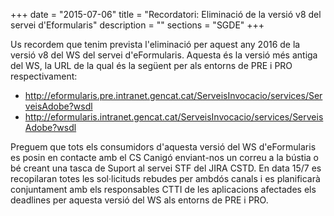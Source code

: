 +++
date        = "2015-07-06"
title       = "Recordatori: Eliminació de la versió v8 del servei d'Eformularis"
description = ""
sections    = "SGDE"
+++

Us recordem que tenim prevista l'eliminació per aquest any 2016 de la versió v8 del WS del servei d'eFormularis. Aquesta és la versió més antiga del WS, la URL de la qual és la següent per als entorns de PRE i PRO respectivament:

* http://eformularis.pre.intranet.gencat.cat/ServeisInvocacio/services/ServeisAdobe?wsdl
* http://eformularis.intranet.gencat.cat/ServeisInvocacio/services/ServeisAdobe?wsdl

Preguem que tots els consumidors d'aquesta versió del WS d'eFormularis es posin en contacte amb el CS Canigó enviant-nos un correu a la bústia o bé creant una tasca de Suport al servei STF del JIRA CSTD. En data 15/7 es recopilaran totes les sol·licituds rebudes per ambdós canals i es planificarà conjuntament amb els responsables CTTI de les aplicacions afectades els deadlines per aquesta versió del WS als entorns de PRE i PRO.
